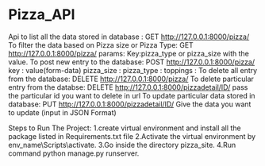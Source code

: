# Pizza_API
Api to list all the data stored in database :
       GET http://127.0.0.1:8000/pizza/
To filter the data based on Pizza size or Pizza Type:
        GET http://127.0.0.1:8000/pizza/
        params:
        Key:pizza_type or pizza_size with the value.
To post new entry to the database:
      POST http://127.0.0.1:8000/pizza/
      key : value(form-data)
      pizza_size : 
      pizza_type :
      toppings :
To delete all entry from the database:
     DELETE http://127.0.0.1:8000/pizza/
To delete particular entry from the databse:
    DELETE http://127.0.0.1:8000/pizzadetail/ID/
    pass the particular id you want to delete in url 
To update particular data stored in database:
    PUT http://127.0.0.1:8000/pizzadetail/ID/
    Give the data you want to update (input in JSON Format)
    
Steps to Run The Project:
1.create virtual environment and install all the package listed in Requirements.txt file
2.Activate the virtual environment by env_name\Scripts\activate.
3.Go inside the directory pizza_site.
4.Run command python manage.py runserver.
   
